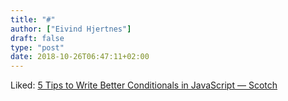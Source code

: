 ```yaml
---
title: "#"
author: ["Eivind Hjertnes"]
draft: false
type: "post"
date: 2018-10-26T06:47:11+02:00
---
```


Liked:
[5
Tips to Write Better Conditionals in JavaScript ― Scotch](https://scotch.io/bar-talk/5-tips-to-write-better-conditionals-in-javascript)
